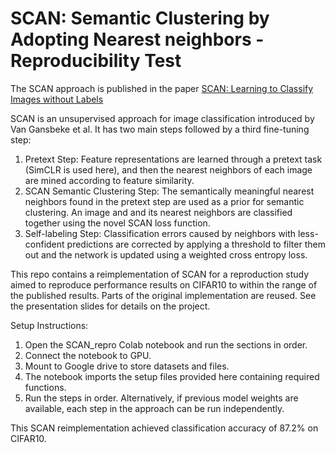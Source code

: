 # SCAN: Semantic Clustering by Adopting Nearest neighbors - Reproducibility Test

The SCAN approach is published in the paper [SCAN: Learning to Classify Images without Labels](https://arxiv.org/abs/2005.12320)

SCAN is an unsupervised approach for image classification introduced by Van Gansbeke et al. It has two main steps followed by a third fine-tuning step:
1. Pretext Step: Feature representations are learned through a pretext task (SimCLR is used here), and then the nearest neighbors of each image are mined according to feature similarity.
2. SCAN Semantic Clustering Step: The semantically meaningful nearest neighbors found in the pretext step are used as a prior for semantic clustering. An image and and its nearest neighbors are classified together using the novel SCAN loss function. 
3. Self-labeling Step: Classification errors caused by neighbors with less-confident predictions are corrected by applying a threshold to filter them out and the network is updated using a weighted cross entropy loss.

This repo contains a reimplementation of SCAN for a reproduction study aimed to reproduce performance results on CIFAR10 to within the range of the published results. Parts of the original implementation are reused. See the presentation slides for details on the project. 

Setup Instructions:
1. Open the SCAN_repro Colab notebook and run the sections in order. 
2. Connect the notebook to GPU.
3. Mount to Google drive to store datasets and files. 
4. The notebook imports the setup files provided here containing required functions. 
5. Run the steps in order. Alternatively, if previous model weights are available, each step in the approach can be run independently.

This SCAN reimplementation achieved classification accuracy of 87.2% on CIFAR10.

